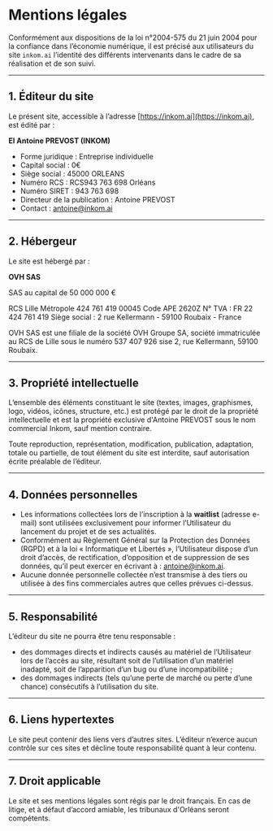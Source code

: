 # Mentions légales

Conformément aux dispositions de la loi n°2004-575 du 21 juin 2004 pour la confiance dans l’économie numérique, il est précisé aux utilisateurs du site `inkom.ai` l’identité des différents intervenants dans le cadre de sa réalisation et de son suivi.

---

## 1. Éditeur du site

Le présent site, accessible à l’adresse [https://inkom.ai](https://inkom.ai), est édité par :

**EI Antoine PREVOST (INKOM)**

* Forme juridique : Entreprise individuelle
* Capital social : 0€
* Siège social : 45000 ORLEANS
* Numéro RCS : RCS943 763 698 Orléans
* Numéro SIRET : 943 763 698
* Directeur de la publication : Antoine PREVOST
* Contact : antoine@inkom.ai

---

## 2. Hébergeur

Le site est hébergé par :

**OVH SAS**

SAS au capital de 50 000 000 €

RCS Lille Métropole 424 761 419 00045
Code APE 2620Z
N° TVA : FR 22 424 761 419
Siège social : 2 rue Kellermann - 59100 Roubaix - France

OVH SAS est une filiale de la société OVH Groupe SA, société immatriculée au RCS de Lille sous le numéro 537 407 926 sise 2, rue Kellermann, 59100 Roubaix.

---

## 3. Propriété intellectuelle

L’ensemble des éléments constituant le site (textes, images, graphismes, logo, vidéos, icônes, structure, etc.) est protégé par le droit de la propriété intellectuelle et est la propriété exclusive d'Antoine PREVOST sous le nom commercial Inkom, sauf mention contraire.

Toute reproduction, représentation, modification, publication, adaptation, totale ou partielle, de tout élément du site est interdite, sauf autorisation écrite préalable de l’éditeur.

---

## 4. Données personnelles

* Les informations collectées lors de l’inscription à la **waitlist** (adresse e-mail) sont utilisées exclusivement pour informer l’Utilisateur du lancement du projet et de ses actualités.
* Conformément au Règlement Général sur la Protection des Données (RGPD) et à la loi « Informatique et Libertés », l’Utilisateur dispose d’un droit d’accès, de rectification, d’opposition et de suppression de ses données, qu’il peut exercer en écrivant à : antoine@inkom.ai.
* Aucune donnée personnelle collectée n’est transmise à des tiers ou utilisée à des fins commerciales autres que celles prévues ci-dessus.

---

## 5. Responsabilité

L’éditeur du site ne pourra être tenu responsable :

* des dommages directs et indirects causés au matériel de l’Utilisateur lors de l’accès au site, résultant soit de l’utilisation d’un matériel inadapté, soit de l’apparition d’un bug ou d’une incompatibilité ;
* des dommages indirects (tels qu’une perte de marché ou perte d’une chance) consécutifs à l’utilisation du site.

---

## 6. Liens hypertextes

Le site peut contenir des liens vers d’autres sites. L’éditeur n’exerce aucun contrôle sur ces sites et décline toute responsabilité quant à leur contenu.

---

## 7. Droit applicable

Le site et ses mentions légales sont régis par le droit français.
En cas de litige, et à défaut d’accord amiable, les tribunaux d'Orléans seront compétents.
